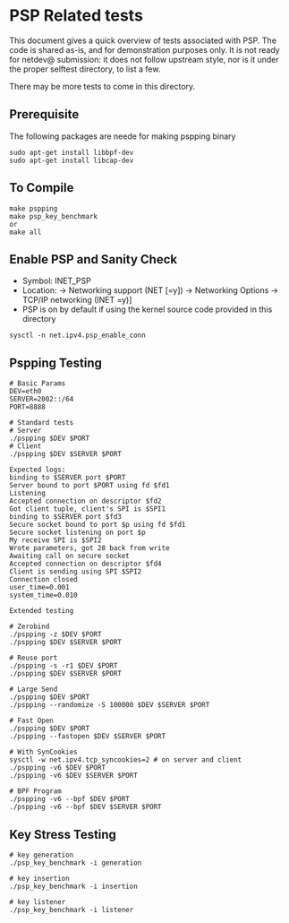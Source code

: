 # PSP Related tests
This document gives a quick overview of tests associated with PSP. The code is shared as-is, and for demonstration purposes only. It is not ready for netdev@ submission: it does not follow upstream style, nor is it under the proper selftest directory, to list a few.

There may be more tests to come in this directory.

## Prerequisite
The following packages are neede for making pspping binary
```
sudo apt-get install libbpf-dev
sudo apt-get install libcap-dev
```

## To Compile
```
make pspping
make psp_key_benchmark
or
make all
```

## Enable PSP and Sanity Check
  * Symbol: INET_PSP
  * Location: -> Networking support (NET [=y]) -> Networking Options -> TCP/IP networking (INET =y)]
  * PSP is on by default if using the kernel source code provided in this directory
```
sysctl -n net.ipv4.psp_enable_conn
```

## Pspping Testing
```
# Basic Params
DEV=eth0
SERVER=2002::/64
PORT=8888
```
```
# Standard tests
# Server
./pspping $DEV $PORT
# Client
./pspping $DEV $SERVER $PORT
```
```
Expected logs:
binding to $SERVER port $PORT
Server bound to port $PORT using fd $fd1
Listening
Accepted connection on descriptor $fd2
Got client tuple, client's SPI is $SPI1
binding to $SERVER port $fd3
Secure socket bound to port $p using fd $fd1
Secure socket listening on port $p
My receive SPI is $SPI2
Wrote parameters, got 28 back from write
Awaiting call on secure socket
Accepted connection on descriptor $fd4
Client is sending using SPI $SPI2
Connection closed
user_time=0.001
system_time=0.010
```
```
Extended testing

# Zerobind
./pspping -z $DEV $PORT
./pspping $DEV $SERVER $PORT

# Reuse port
./pspping -s -r1 $DEV $PORT
./pspping $DEV $SERVER $PORT

# Large Send
./pspping $DEV $PORT
./pspping --randomize -S 100000 $DEV $SERVER $PORT

# Fast Open
./pspping $DEV $PORT
./pspping --fastopen $DEV $SERVER $PORT

# With SynCookies
sysctl -w net.ipv4.tcp_syncookies=2 # on server and client
./pspping -v6 $DEV $PORT
./pspping -v6 $DEV $SERVER $PORT

# BPF Program
./pspping -v6 --bpf $DEV $PORT
./pspping -v6 --bpf $DEV $SERVER $PORT
```

## Key Stress Testing
```
# key generation
./psp_key_benchmark -i generation

# key insertion
./psp_key_benchmark -i insertion

# key listener
./psp_key_benchmark -i listener
```
